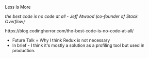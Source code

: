 <span>Less</span> <span>Is <!-- .element: class="fragment" --></span> <span>More <!-- .element: class="fragment" --></span>

_the best code is no code at all - Jeff Atwood (co-founder of Stack Overflow)_ <!-- .element: class="fragment" -->

<div> <!-- .element: class="fragment" -->
https://blog.codinghorror.com/the-best-code-is-no-code-at-all/
</div>

-   Future Talk = Why I think Redux is not necessary <!-- .element: class="fragment" -->
-   In brief - I think it's mostly a solution as a profiling tool but used in production. <!-- .element: class="fragment" -->
